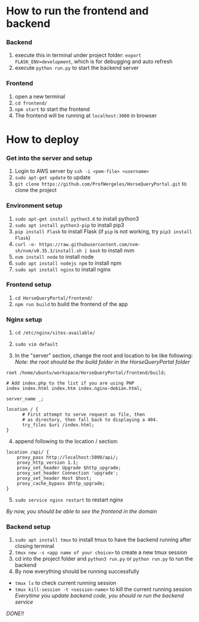 # How to run the frontend and backend

### Backend

1. execute this in terminal under project folder: `export FLASK_ENV=development`, which is for debugging and auto refresh
2. execute `python run.py` to start the backend server

### Frontend
1. open a new terminal
2. `cd frontend/` 
3. `npm start` to start the frontend
4. The frontend will be running at `localhost:3000` in browser


# How to deploy

### Get into the server and setup

1. Login to AWS server by `ssh -i <pem-file> <username>`
2. `sudo apt-get update` to update 
3. `git clone https://github.com/ProfWergeles/HorseQueryPortal.git` to clone the project


### Environment setup

1. `sudo apt-get install python3.6` to install python3
2. `sudo apt install python3-pip` to install pip3
3. `pip install Flask` to install Flask (if `pip` is not working, try `pip3 install Flask`)
4. `curl -o- https://raw.githubusercontent.com/nvm-sh/nvm/v0.35.3/install.sh | bash` to install nvm
5. `nvm install node` to install node
6. `sudo apt install nodejs npm` to install npm
7. `sudo apt install nginx` to install nginx


### Frontend setup

1. `cd HorseQueryPortal/frontend/` 
2. `npm run build` to build the frontend of the app


### Nginx setup

1. `cd /etc/nginx/sites-available/` 

2. `sudo vim default`

3. In the "server" section, change the root and location to be like following:
*Note: the root should be the build folder in the HorseQueryPortal folder* 
```
root /home/ubuntu/workspace/HorseQueryPortal/frontend/build;

# Add index.php to the list if you are using PHP
index index.html index.htm index.nginx-debian.html;

server_name _;

location / {
      # First attempt to serve request as file, then
      # as directory, then fall back to displaying a 404.
      try_files $uri /index.html;
}
```

4. append following to the location / section:
```
location /api/ {
    proxy_pass http://localhost:5000/api/;
    proxy_http_version 1.1;
    proxy_set_header Upgrade $http_upgrade;
    proxy_set_header Connection 'upgrade';
    proxy_set_header Host $host;
    proxy_cache_bypass $http_upgrade;
}
```

5. `sudo service nginx restart` to restart nginx

*By now, you should be able to see the frontend in the domain*


### Backend setup


1. `sudo apt install tmux` to install tmux to have the backend running after closing terminal
2. `tmux new -s <app name of your choice>` to create a new tmux session
3. cd into the project folder and `python3 run.py` or `python run.py` to run the backend
4. By now everything should be running successfully

* `tmux ls` to check current running session
* `tmux kill-session -t <session-name>` to kill the current running session
*Everytime you update backend code, you should re run the backend service*

*DONE!!*